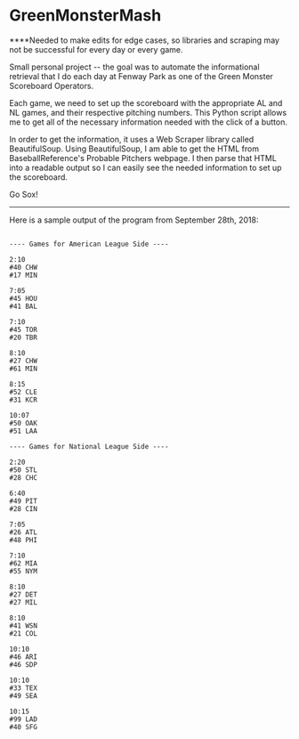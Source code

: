 # GreenMonsterMash

****Needed to make edits for edge cases, so libraries and scraping may not be successful for every day or every game.

Small personal project -- the goal was to automate the informational retrieval that I do each day at Fenway Park as one of the Green Monster Scoreboard Operators.

Each game, we need to set up the scoreboard with the appropriate AL and NL games, and their respective pitching numbers. This Python script allows me to get all of the necessary information needed with the click of a button.

In order to get the information, it uses a Web Scraper library called BeautifulSoup. Using BeautifulSoup, I am able to get the HTML from BaseballReference's Probable Pitchers webpage. I then parse that HTML into a readable output so I can easily see the needed information to set up the scoreboard.

Go Sox!

-------------------------

Here is a sample output of the program from September 28th, 2018:

```Scoreboard Set-Up for 9/28/2018

---- Games for American League Side ---- 

2:10
#40 CHW
#17 MIN

7:05
#45 HOU
#41 BAL

7:10
#45 TOR
#20 TBR

8:10
#27 CHW
#61 MIN

8:15
#52 CLE
#31 KCR

10:07
#50 OAK
#51 LAA

---- Games for National League Side ----

2:20
#50 STL
#28 CHC

6:40
#49 PIT
#28 CIN

7:05
#26 ATL
#48 PHI

7:10
#62 MIA
#55 NYM

8:10
#27 DET
#27 MIL

8:10
#41 WSN
#21 COL

10:10
#46 ARI
#46 SDP

10:10
#33 TEX
#49 SEA

10:15
#99 LAD
#40 SFG
```
